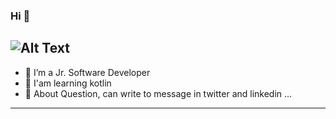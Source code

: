 ### Hi 👋

![Alt Text](https://media1.giphy.com/media/U16eJ5dFcfiolA5u85/giphy.gif?cid=ecf05e472leudcwuqr9y7upro0qcok8lerg7p9nltuut6lr7&rid=giphy.gif&ct=g)
---------------------------------------------------------------------------
- 🔭 I’m a Jr. Software Developer
- 🌱 I'am learning kotlin
- 💬 About Question, can write to message in twitter and linkedin ...
--------------------------------------------------------------------------
